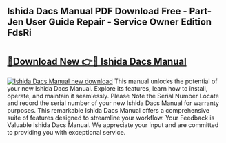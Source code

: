 ## Ishida Dacs Manual PDF Download Free - Part-Jen User Guide Repair - Service Owner Edition FdsRi

# <h2><a href="http://bc219.oget.top/?id=Ishida+Dacs+Manual">🔗Download New 👉🔴 Ishida Dacs Manual</a></h2>

[![Ishida Dacs Manual new download](https://i.imgur.com/5g1atiW.png)](http://bc219.oget.top/?id=Ishida+Dacs+Manual)
This manual unlocks the potential of your new Ishida Dacs Manual. Explore its features, learn how to install, operate, and maintain it seamlessly. Please Note the Serial Number Locate and record the serial number of your new Ishida Dacs Manual for warranty purposes. This remarkable Ishida Dacs Manual offers a comprehensive suite of features designed to streamline your workflow. Your Feedback is Valuable Ishida Dacs Manual. We appreciate your input and are committed to providing you with exceptional service.
